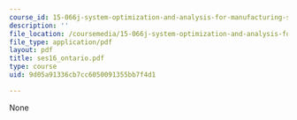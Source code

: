 ```yaml
---
course_id: 15-066j-system-optimization-and-analysis-for-manufacturing-summer-2003
description: ''
file_location: /coursemedia/15-066j-system-optimization-and-analysis-for-manufacturing-summer-2003/9d05a91336cb7cc6050091355bb7f4d1_ses16_ontario.pdf
file_type: application/pdf
layout: pdf
title: ses16_ontario.pdf
type: course
uid: 9d05a91336cb7cc6050091355bb7f4d1

---
```

None